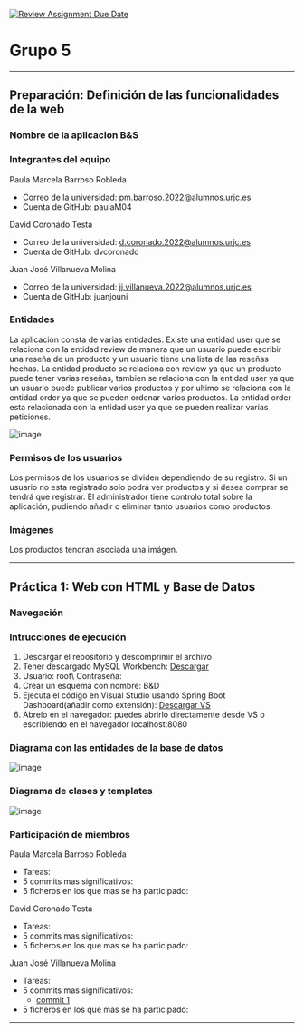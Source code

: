 [![Review Assignment Due Date](https://classroom.github.com/assets/deadline-readme-button-22041afd0340ce965d47ae6ef1cefeee28c7c493a6346c4f15d667ab976d596c.svg)](https://classroom.github.com/a/D1C1HU9V)
# Grupo 5
***
## Preparación: Definición de las funcionalidades de la web
### Nombre de la aplicacion B&S
### Integrantes del equipo 
Paula Marcela Barroso Robleda
  - Correo de la universidad: pm.barroso.2022@alumnos.urjc.es
  - Cuenta de GitHub: paulaM04

David Coronado Testa
  - Correo de la universidad: d.coronado.2022@alumnos.urjc.es
  - Cuenta de GitHub: dvcoronado

Juan José Villanueva Molina
  - Correo de la universidad: jj.villanueva.2022@alumnos.urjc.es
  - Cuenta de GitHub: juanjouni
### Entidades
La aplicación consta de varias entidades. Existe una entidad user que se relaciona con la entidad review de manera que un usuario puede escribir una reseña de un producto y un usuario tiene una lista de las reseñas hechas. La entidad producto se relaciona con review ya que un producto puede tener varias reseñas, tambien se relaciona con la entidad user ya que un usuario puede publicar varios productos y por ultimo se relaciona con la entidad order ya que se pueden ordenar varios productos. La entidad order esta relacionada con la entidad user ya que se pueden realizar varias peticiones.  

![image](https://github.com/user-attachments/assets/8b1ebb54-e35c-484c-9dac-b564f37798b0)

### Permisos de los usuarios
Los permisos de los usuarios se dividen dependiendo de su registro. Si un usuario no esta registrado solo podrá ver productos y si desea comprar se tendrá que registrar. El administrador tiene controlo total sobre la aplicación, pudiendo añadir o eliminar tanto usuarios como productos.
### Imágenes
Los productos tendran asociada una imágen.
***
## Práctica 1: Web con HTML y Base de Datos
### Navegación

### Intrucciones de ejecución
1. Descargar el repositorio y descomprimir el archivo
2. Tener descargado MySQL Workbench: [Descargar](https://dev.mysql.com/downloads/workbench/)
3. Usuario: root\ 
   Contraseña: 
4. Crear un esquema con nombre: B&D
5. Ejecuta el código en Visual Studio usando Spring Boot Dashboard(añadir como extensión): [Descargar VS](https://code.visualstudio.com/download)
6. Abrelo en el navegador: puedes abrirlo directamente desde VS o escribiendo en el navegador localhost:8080
### Diagrama con las entidades de la base de datos
![image](https://github.com/user-attachments/assets/467937e5-20e9-4130-a058-2aa6ad08e2cc)

### Diagrama de clases y templates
![image](https://github.com/user-attachments/assets/35c83160-18d2-43ea-a6e0-e377525178ce)

### Participación de miembros
Paula Marcela Barroso Robleda
  - Tareas:
  - 5 commits mas significativos:
  - 5 ficheros en los que mas se ha participado:

David Coronado Testa
  - Tareas:
  - 5 commits mas significativos:
  - 5 ficheros en los que mas se ha participado:

Juan José Villanueva Molina
  - Tareas:
  - 5 commits mas significativos:
      - [commit 1](https://github.com/SSDD-2025/practica-sistemas-distribuidos-2025-grupo-5/commit/f8e1a71eb79823efa86340fc307f0c830d3c0413)
  - 5 ficheros en los que mas se ha participado:
***
